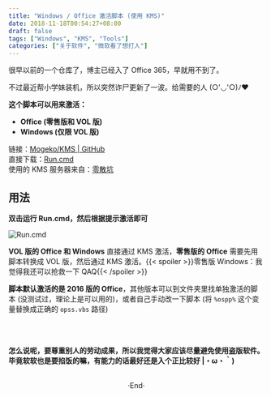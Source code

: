 ```yaml
---
title: "Windows / Office 激活脚本 (使用 KMS)"
date: 2018-11-18T00:54:27+08:00
draft: false
tags: ["Windows", "KMS", "Tools"]
categories: ["关于软件", "微软看了想打人"]
---
```


很早以前的一个仓库了，博主已经入了 Office 365，早就用不到了。

不过最近帮小学妹装机，所以突然诈尸更新了一波。给需要的人 (○'◡'○)ﾉ♥
<br>

**这个脚本可以用来激活：**

 - **Office (零售版和 VOL 版)**
 - **Windows (仅限 VOL 版)**

<!-- more -->

链接：[Mogeko/KMS | GitHub](https://github.com/Mogeko/KMS)  
直接下载：[Run.cmd](https://github.com/Mogeko/KMS/releases/download/V3.0.0/Run.cmd)  
使用的 KMS 服务器来自：[零散坑](https://03k.org)

## 用法

**双击运行 Run.cmd，然后根据提示激活即可**

<img src="https://mogeko.github.io/blog-images/r/026/run.png"  alt="Run.cmd">

**VOL 版的 Office 和 Windows** 直接通过 KMS 激活，**零售版的 Office** 需要先用脚本转换成 VOL 版，然后通过 KMS 激活。{{< spoiler >}}零售版 Windows：我觉得我还可以抢救一下 QAQ{{< /spoiler >}}

**脚本默认激活的是 2016 版的 Office**，其他版本可以到文件夹里找单独激活的脚本 (没测试过，理论上是可以用的)，或者自己手动改一下脚本 (将 `%ospp%` 这个变量替换成正确的 `opss.vbs` 路径)

<br>
<br>

**怎么说呢，要尊重别人的劳动成果，所以我觉得大家应该尽量避免使用盗版软件。**  
**毕竟软软也是要掐饭的嘛，有能力的话最好还是入个正比较好 |・ω・｀)**



<br>

<center>  ·End·  </center>